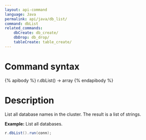 ```yaml
---
layout: api-command
language: Java
permalink: api/java/db_list/
command: dbList
related_commands:
    dbCreate: db_create/
    dbDrop: db_drop/
    tableCreate: table_create/
---
```


# Command syntax #

{% apibody %}
r.dbList() &rarr; array
{% endapibody %}

# Description #

List all database names in the cluster. The result is a list of strings.

__Example:__ List all databases.

```java
r.dbList().run(conn);
```
